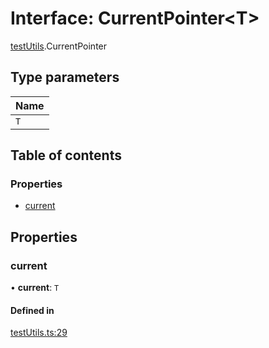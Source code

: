 # Interface: CurrentPointer<T\>

[testUtils](../wiki/testUtils).CurrentPointer

## Type parameters

| Name |
| :------ |
| `T` |

## Table of contents

### Properties

- [current](../wiki/testUtils.CurrentPointer#current)

## Properties

### current

• **current**: `T`

#### Defined in

[testUtils.ts:29](https://github.com/tristanjohnson849/react-controlled-animations/blob/4e9f56f/src/testUtils.ts#L29)
